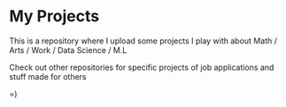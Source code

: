# My Projects

This is a repository where I upload some projects I play with about Math / Arts / Work / Data Science / M.L

Check out other repositories for specific projects of job applications and stuff made for others

=)
